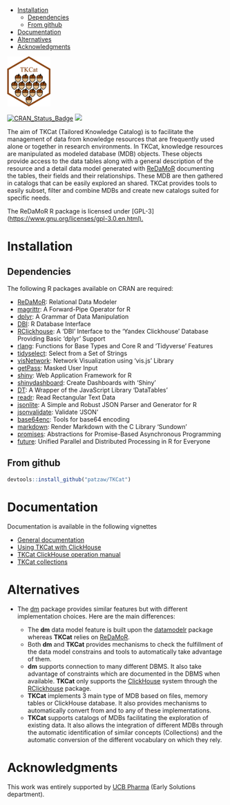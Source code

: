 -   [Installation](#installation)
    -   [Dependencies](#dependencies)
    -   [From github](#from-github)
-   [Documentation](#documentation)
-   [Alternatives](#alternatives)
-   [Acknowledgments](#acknowledgments)

<img src="https://github.com/patzaw/TKCat/raw/master/supp/logo/TKCat.png" width="100px"/>

[![CRAN\_Status\_Badge](http://www.r-pkg.org/badges/version/TKCat)](https://cran.r-project.org/package=TKCat)
[![](http://cranlogs.r-pkg.org/badges/TKCat)](https://cran.r-project.org/package=TKCat)

The aim of TKCat (Tailored Knowledge Catalog) is to facilitate the
management of data from knowledge resources that are frequently used
alone or together in research environments. In TKCat, knowledge
resources are manipulated as modeled database (MDB) objects. These
objects provide access to the data tables along with a general
description of the resource and a detail data model generated with
[ReDaMoR](https://github.com/patzaw/ReDaMoR) documenting the tables,
their fields and their relationships. These MDB are then gathered in
catalogs that can be easily explored an shared. TKCat provides tools to
easily subset, filter and combine MDBs and create new catalogs suited
for specific needs.

The ReDaMoR R package is licensed under
\[GPL-3\](<https://www.gnu.org/licenses/gpl-3.0.en.html).>

# Installation

## Dependencies

The following R packages available on CRAN are required:

-   [ReDaMoR](https://CRAN.R-project.org/package=ReDaMoR): Relational
    Data Modeler
-   [magrittr](https://CRAN.R-project.org/package=magrittr): A
    Forward-Pipe Operator for R
-   [dplyr](https://CRAN.R-project.org/package=dplyr): A Grammar of Data
    Manipulation
-   [DBI](https://CRAN.R-project.org/package=DBI): R Database Interface
-   [RClickhouse](https://CRAN.R-project.org/package=RClickhouse): A
    ‘DBI’ Interface to the ‘Yandex Clickhouse’ Database Providing Basic
    ‘dplyr’ Support
-   [rlang](https://CRAN.R-project.org/package=rlang): Functions for
    Base Types and Core R and ‘Tidyverse’ Features
-   [tidyselect](https://CRAN.R-project.org/package=tidyselect): Select
    from a Set of Strings
-   [visNetwork](https://CRAN.R-project.org/package=visNetwork): Network
    Visualization using ‘vis.js’ Library
-   [getPass](https://CRAN.R-project.org/package=getPass): Masked User
    Input
-   [shiny](https://CRAN.R-project.org/package=shiny): Web Application
    Framework for R
-   [shinydashboard](https://CRAN.R-project.org/package=shinydashboard):
    Create Dashboards with ‘Shiny’
-   [DT](https://CRAN.R-project.org/package=DT): A Wrapper of the
    JavaScript Library ‘DataTables’
-   [readr](https://CRAN.R-project.org/package=readr): Read Rectangular
    Text Data
-   [jsonlite](https://CRAN.R-project.org/package=jsonlite): A Simple
    and Robust JSON Parser and Generator for R
-   [jsonvalidate](https://CRAN.R-project.org/package=jsonvalidate):
    Validate ‘JSON’
-   [base64enc](https://CRAN.R-project.org/package=base64enc): Tools for
    base64 encoding
-   [markdown](https://CRAN.R-project.org/package=markdown): Render
    Markdown with the C Library ‘Sundown’
-   [promises](https://CRAN.R-project.org/package=promises):
    Abstractions for Promise-Based Asynchronous Programming
-   [future](https://CRAN.R-project.org/package=future): Unified
    Parallel and Distributed Processing in R for Everyone

## From github

``` r
devtools::install_github("patzaw/TKCat")
```

# Documentation

Documentation is available in the following vignettes

-   [General
    documentation](https://patzaw.github.io/TKCat/TKCat-User-guide.html)
-   [Using TKCat with
    ClickHouse](https://patzaw.github.io/TKCat/chTKCat-User-guide.html)
-   [TKCat ClickHouse operation
    manual](https://patzaw.github.io/TKCat/chTKCat-Operations-manual.html)
-   [TKCat
    collections](https://patzaw.github.io/TKCat/TKCat-Collections.html)

# Alternatives

-   The [dm](https://github.com/krlmlr/dm) package provides similar
    features but with different implementation choices. Here are the
    main differences:

    -   The **dm** data model feature is built upon the
        [datamodelr](https://github.com/bergant/datamodelr) package
        whereas **TKCat** relies on
        [ReDaMoR](https://github.com/patzaw/ReDaMoR).
    -   Both **dm** and **TKCat** provides mechanisms to check the
        fulfillment of the data model constrains and tools to
        automatically take advantage of them.
    -   **dm** supports connection to many different DBMS. It also take
        advantage of constraints which are documented in the DBMS when
        available. **TKCat** only supports the
        [ClickHouse](https://clickhouse.tech/) system through the
        [RClickhouse](https://github.com/IMSMWU/RClickhouse) package.
    -   **TKCat** implements 3 main type of MDB based on files, memory
        tables or ClickHouse database. It also provides mechanisms to
        automatically convert from and to any of these implementations.
    -   **TKCat** supports catalogs of MDBs facilitating the exploration
        of existing data. It also allows the integration of different
        MDBs through the automatic identification of similar concepts
        (Collections) and the automatic conversion of the different
        vocabulary on which they rely.

# Acknowledgments

This work was entirely supported by [UCB Pharma](https://www.ucb.com/)
(Early Solutions department).
